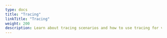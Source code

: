 ```yaml
---
type: docs
title: "Tracing"
linkTitle: "Tracing"
weight: 200
description: Learn about tracing scenarios and how to use tracing for visibility in your application
---
```


